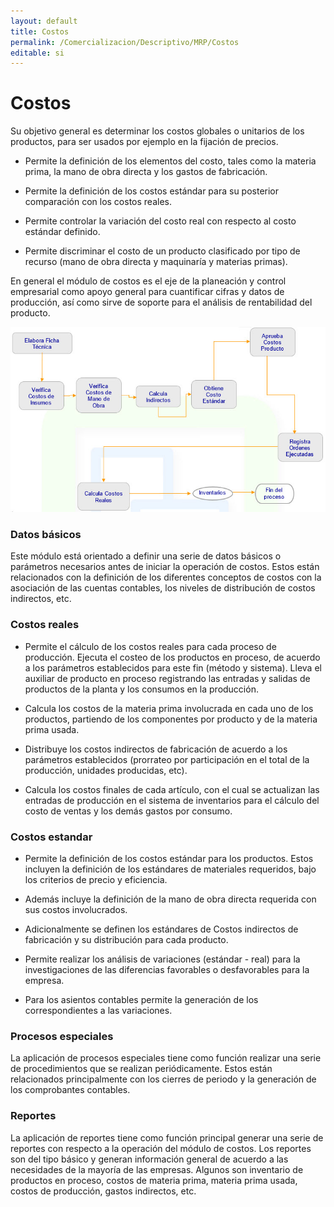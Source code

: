 ```yaml
---
layout: default
title: Costos
permalink: /Comercializacion/Descriptivo/MRP/Costos
editable: si
---
```


# Costos

Su objetivo general es determinar los costos globales o unitarios de los productos, para ser usados por ejemplo en la fijación de precios.  

* Permite la definición de los elementos del costo, tales como la materia prima, la mano de obra directa y los gastos de fabricación.

* Permite la definición de los costos estándar para su posterior comparación con los costos reales. 

* Permite controlar la variación del costo real con respecto al costo estándar definido.

* Permite discriminar el costo de un producto clasificado por tipo de recurso (mano de obra directa y maquinaría y materias primas).

En general el módulo de costos es el eje de la planeación y control empresarial como apoyo general para cuantificar cifras y datos de producción, así como sirve de soporte para el análisis de rentabilidad del producto.  
  

![](costos.jpg)

  
  
### Datos básicos

Este módulo está orientado a definir una serie de datos básicos o parámetros necesarios antes de iniciar la operación de costos. Estos están relacionados con la definición de los diferentes conceptos de costos con la asociación de las cuentas contables, los niveles de distribución de costos indirectos, etc.  

### Costos reales

* Permite el cálculo de los costos reales para cada proceso de producción. Ejecuta el costeo de los productos en proceso, de acuerdo a los parámetros establecidos para este fin (método y sistema). Lleva el auxiliar de producto en proceso registrando las entradas y salidas de productos de la planta y los consumos en la producción.  

* Calcula los costos de la materia prima involucrada en cada uno de los productos, partiendo de los componentes por producto y de la materia prima usada.  

* Distribuye los costos indirectos de fabricación de acuerdo a los parámetros establecidos (prorrateo por participación en el total de la producción, unidades producidas, etc).  

* Calcula los costos finales de cada artículo, con el cual se actualizan las entradas de producción en el sistema de inventarios para el cálculo del costo de ventas y los demás gastos por consumo.  

### Costos estandar

* Permite la definición de los costos estándar para los productos. Estos incluyen la definición de los estándares de materiales requeridos, bajo los criterios de precio y eficiencia.  

* Además incluye la definición de la mano de obra directa requerida con sus costos involucrados.  

* Adicionalmente se definen los estándares de Costos indirectos de fabricación y su distribución para cada producto.  

* Permite realizar los análisis de variaciones (estándar - real) para la investigaciones de las diferencias favorables o desfavorables para la empresa.  

* Para los asientos contables permite la generación de los correspondientes a las variaciones.  


### Procesos especiales

La aplicación de procesos especiales tiene como función realizar una serie de procedimientos que se realizan periódicamente. Estos están relacionados principalmente con los cierres de periodo y la generación de los comprobantes contables.  

### Reportes

La aplicación de reportes tiene como función principal generar una serie de reportes con respecto a la operación del módulo de costos. Los reportes son del tipo básico y generan información general de acuerdo a las  necesidades de la mayoría de las empresas. Algunos son inventario de productos en proceso, costos de materia prima, materia prima usada, costos de producción, gastos indirectos, etc.  


